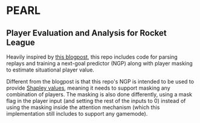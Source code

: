 # PEARL

## Player Evaluation and Analysis for Rocket League

Heavily inspired by [this blogpost](https://blog.calculated.gg/2022/06/situational-player-value/), this repo includes code for parsing replays and training a next-goal predictor (NGP) along with player masking to estimate situational player value. 

Different from the blogpost is that this repo's NGP is intended to be used to provide [Shapley values](https://en.wikipedia.org/wiki/Shapley_value), meaning it needs to support masking any combination of players. The masking is also done differently, using a mask flag in the player input (and setting the rest of the inputs to 0) instead of using the masking inside the attention mechanism (which this implementation still includes to support any gamemode).
